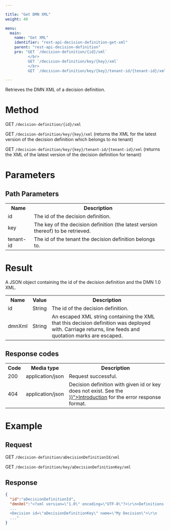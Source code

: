 ```yaml
---

title: "Get DMN XML"
weight: 40

menu:
  main:
    name: "Get XML"
    identifier: "rest-api-decision-definition-get-xml"
    parent: "rest-api-decision-definition"
    pre: "GET `/decision-definition/{id}/xml`
          </br>
          GET `/decision-definition/key/{key}/xml`
          </br>
          GET `/decision-definition/key/{key}/tenant-id/{tenant-id}/xml`"

---
```



Retrieves the DMN XML of a decision definition.


# Method

GET `/decision-definition/{id}/xml`

GET `/decision-definition/key/{key}/xml` (returns the XML for the latest version of the decision definition which belongs to no tenant)

GET `/decision-definition/key/{key}/tenant-id/{tenant-id}/xml` (returns the XML of the latest version of the decision definition for tenant)


# Parameters

## Path Parameters

<table class="table table-striped">
  <tr>
    <th>Name</th>
    <th>Description</th>
  </tr>
  <tr>
    <td>id</td>
    <td>The id of the decision definition.</td>
  </tr>
  <tr>
    <td>key</td>
    <td>The key of the decision definition (the latest version thereof) to be retrieved.</td>
  </tr>
  <tr>
    <td>tenant-id</td>
    <td>The id of the tenant the decision definition belongs to.</td>
  </tr>
</table>

# Result

A JSON object containing the id of the decision definition and the DMN 1.0 XML.

<table class="table table-striped">
  <tr>
    <th>Name</th>
    <th>Value</th>
    <th>Description</th>
  </tr>
  <tr>
    <td>id</td>
    <td>String</td>
    <td>The id of the decision definition.</td>
  </tr>
  <tr>
    <td>dmnXml</td>
    <td>String</td>
    <td>An escaped XML string containing the XML that this decision definition was deployed with. Carriage returns, line feeds and quotation marks are escaped.</td>
  </tr>
</table>


## Response codes

<table class="table table-striped">
  <tr>
    <th>Code</th>
    <th>Media type</th>
    <th>Description</th>
  </tr>
  <tr>
    <td>200</td>
    <td>application/json</td>
    <td>Request successful.</td>
  </tr>
  <tr>
    <td>404</td>
    <td>application/json</td>
    <td>
      Decision definition with given id or key does not exist.
      See the <a href="{{< relref "reference/rest/overview/index.md#error-handling" >}}">Introduction</a> for the error response format.
    </td>
  </tr>
</table>


# Example

## Request

GET `/decision-definition/aDecisionDefinitionId/xml`

GET `/decision-definition/key/aDecisionDefinitionKey/xml`

## Response

```json
{
  "id":"aDecisionDefinitionId",
  "dmnXml":"<?xml version=\"1.0\" encoding=\"UTF-8\"?>\r\n<Definitions xmlns:xsi=\"http://www.w3.org/2001/XMLSchema-instance\"
  ...
  <Decision id=\"aDecisionDefinitionKey\" name=\"My Decision\">\r\n
  ..."
}
```
